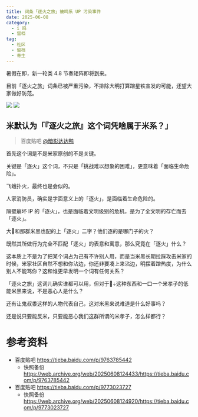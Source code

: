 ```yaml
---
title: 词条「逐火之旅」被鸣系 UP 污染事件
date: 2025-06-08
category:
  - i 鸣
  - 留档
tag:
  - 社区
  - 留档
  - 寄生
---
```


暑假在即，新一轮类 4.8 节奏矩阵即将到来。

目前「逐火之旅」词条已被严重污染，不排除大明打算蹭星铁宣发的可能，还望大家做好防范。

![](https://raw.githubusercontent.com/bxx-114514/iming-blog/refs/heads/main/images/20250608/1.jpg)
![](https://raw.githubusercontent.com/bxx-114514/iming-blog/refs/heads/main/images/20250608/2.jpg)

## 米默认为「『逐火之旅』这个词凭啥属于米系？」
> 百度贴吧 [@暗影达达鸭](https://tieba.baidu.com/home/main?id=tb.1.cc026624.JEbYIcPVMQaWWRrV9TVlrg?t=1725647715&fr=pb)

首先这个词是不是米家原创的不是关键。

关键是「逐火」这个词，不只是「挑战难以想象的困难」，更意味着「面临生命危险」。

飞蛾扑火，最终也是会似的。

人家消防员，确实是字面意义上的「逐火」，是面临着生命危险的。

隔壁崩坏 IP 的「逐火」，也是面临着文明级别的危机，是为了全文明的存亡而去「逐火」。

大👻和那群米黑也配的上「逐火」二字？他们逐的是哪门子的火？

既然其所做行为完全不匹配「逐火」的表意和寓意，那么究竟在「逐火」什么？

这本质上不是为了把某个词占为己有不许别人用，而是当米黑长期拉踩攻击米家的时候，米家社区自然不想和你沾边，你还非要凑上来沾边，明摆着蹭热度，为什么别人不能骂你？这和谁更早发明一个词有任何关系？

「逐火之旅」这词儿确实谁都可以用，但对于👻÷这种东西和一口一个米孝子的低能米黑来说，不是恶心人是什么？

还有让鬼叔黍这样的人物代表自己，这对米黑来说难道是什么好事吗？

还是说只要能反米，只要能恶心我们这群所谓的米孝子，怎么样都行？

# 参考资料
- 百度贴吧 https://tieba.baidu.com/p/9763785442
  - 快照备份 https://web.archive.org/web/20250608124433/https://tieba.baidu.com/p/9763785442
- 百度贴吧 https://tieba.baidu.com/p/9773023727
  - 快照备份 https://web.archive.org/web/20250608124920/https://tieba.baidu.com/p/9773023727
